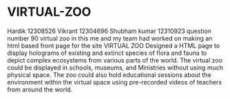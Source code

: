 # VIRTUAL-ZOO
Hardik 12308526
Vikrant 12304696
Shubham kumar 12310923
question number 90 virtual zoo
in this me and my team had worked on making an html based front page for the site VIRTUAL ZOO
Designed a  HTML page to display holograms of existing and extinct species of flora and fauna to depict complex ecosystems from various parts of the world. The virtual zoo could be displayed in schools, museums, and Ministries without using much physical space. The zoo could also hold educational sessions about the environment within the virtual space using pre-recorded videos of teachers from around the world.
